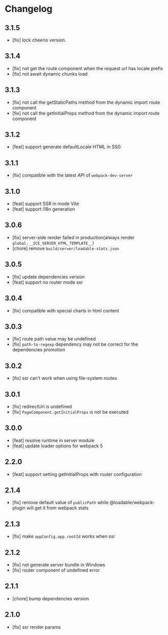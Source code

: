 # Changelog

## 3.1.5

- [fix] lock cheerio version.

## 3.1.4

- [fix] not get the route component when the request url has locale prefix
- [fix] not await dynamic chunks load

## 3.1.3

- [fix] not call the getStaticPaths method from the dynamic import route component
- [fix] not call the getInitialProps method from the dynamic import route component

## 3.1.2

- [feat] support generate defaultLocale HTML in SSG

## 3.1.1

- [fix] compatible with the latest API of `webpack-dev-server`

## 3.1.0

- [feat] support SSR in mode Vite
- [feat] support i18n generation

## 3.0.6

- [fix] server-side render failed in production(always render `global.__ICE_SERVER_HTML_TEMPLATE__`)
- [chore] remove `build/server/loadable-stats.json`

## 3.0.5

- [fix] update dependencies version
- [feat] support no router mode ssr

## 3.0.4

- [fix] compatible with special charts in html content

## 3.0.3

- [fix] route path value may be undefined
- [fix] `path-to-regexp` dependency may not be correct for the dependencies promotion

## 3.0.2

- [fix] ssr can't work when using file-system routes

## 3.0.1

- [fix] redirectUrl is undefined
- [fix] `PageComponent.getInitialProps` is not be executed

## 3.0.0

- [feat] resolve runtime in server module
- [feat] update loader options for webpack 5

## 2.2.0

- [feat] support setting getInitialProps with router configuration

## 2.1.4

- [fix] remove default value of `publicPath` while @loadable/webpack-plugin will get it from webpack stats

## 2.1.3

- [fix] make `appConfig.app.rootId` works when ssr

## 2.1.2

- [fix] not generate server bundle in Windows
- [fix] router component of undefined error

## 2.1.1

- [chore] bump dependencies version

## 2.1.0

- [fix] ssr render params
